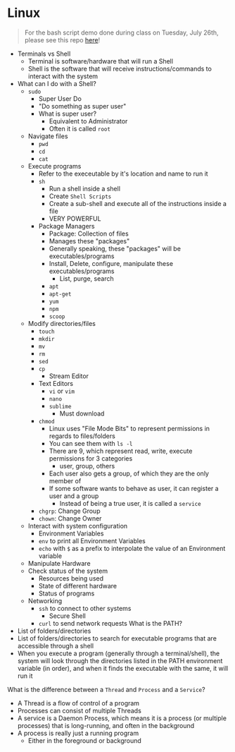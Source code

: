 # Linux
> For the bash script demo done during class on Tuesday, July 26th, please see this repo [here](https://github.com/220725-Reston-Java-Full-Stack-Next-Gen/test-ak)!

- Terminals vs Shell
    - Terminal is software/hardware that will run a Shell
    - Shell is the software that will receive instructions/commands to interact with the system
- What can I do with a Shell?
    - `sudo`
        - Super User Do
        - "Do something as super user"
        - What is super user?
            - Equivalent to Administrator
            - Often it is called `root`
    - Navigate files
        - `pwd`
        - `cd`
        - `cat`
    - Execute programs
        - Refer to the execeutable by it's location and name to run it
        - `sh`
            - Run a shell inside a shell
            - Create `Shell Scripts`
            - Create a sub-shell and execute all of the instructions inside a file
            - VERY POWERFUL
        - Package Managers
            - Package: Collection of files
            - Manages these "packages"
            - Generally speaking, these "packages" will be executables/programs
            - Install, Delete, configure, manipulate these executables/programs
                - List, purge, search
            - `apt`
            - `apt-get`
            - `yum`
            - `npm`
            - `scoop`
    - Modify directories/files
        - `touch`
        - `mkdir`
        - `mv`
        - `rm`
        - `sed`
        - `cp`
            - Stream Editor
        - Text Editors
            - `vi` or `vim`
            - `nano`
            - `sublime`
                - Must download
        - `chmod`
            - Linux uses "File Mode Bits" to represent permissions in regards to files/folders
            - You can see them with `ls -l`
            - There are 9, which represent read, write, execute permissions for 3 categories
                - user, group, others
            - Each user also gets a group, of which they are the only member of
            - If some software wants to behave as user, it can register a user and a group
                - Instead of being a true user, it is called a `service`
        - `chgrp`: Change Group
        - `chown`: Change Owner
    - Interact with system configuration
        - Environment Variables
        - `env` to print all Environment Variables
        - `echo` with `$` as a prefix to interpolate the value of an Environment variable
    - Manipulate Hardware
    - Check status of the system
        - Resources being used
        - State of different hardware
        - Status of programs
    - Networking
        - `ssh` to connect to other systems
            - Secure Shell
        - `curl` to send network requests
What is the PATH?
- List of folders/directories
- List of folders/directories to search for executable programs that are accessible through a shell
- When you execute a program (generally through a terminal/shell), the system will look through the directories listed in the PATH environment variable (in order), and when it finds the executable with the same, it will run it

What is the difference between a `Thread` and `Process` and a `Service`?
- A Thread is a flow of control of a program
- Processes can consist of multiple Threads
- A service is a Daemon Process, which means it is a process (or multiple processes) that is long-running, and often in the background
- A process is really just a running program
    - Either in the foreground or background